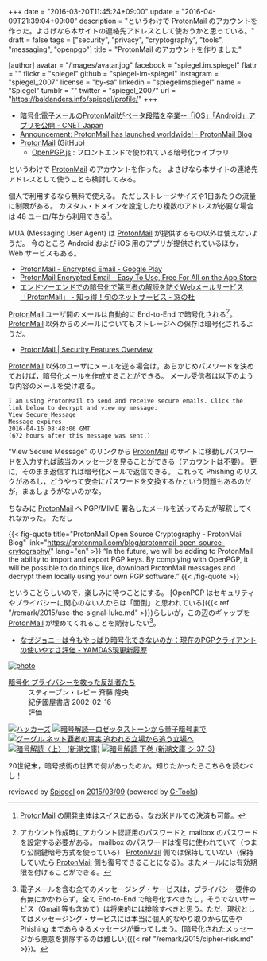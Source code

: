 +++
date = "2016-03-20T11:45:24+09:00"
update = "2016-04-09T21:39:04+09:00"
description = "というわけで ProtonMail のアカウントを作った。よさげなら本サイトの連絡先アドレスとして使おうかと思っている。"
draft = false
tags = ["security", "privacy", "cryptography", "tools", "messaging", "openpgp"]
title = "ProtonMail のアカウントを作りました"

[author]
  avatar = "/images/avatar.jpg"
  facebook = "spiegel.im.spiegel"
  flattr = ""
  flickr = "spiegel"
  github = "spiegel-im-spiegel"
  instagram = "spiegel_2007"
  license = "by-sa"
  linkedin = "spiegelimspiegel"
  name = "Spiegel"
  tumblr = ""
  twitter = "spiegel_2007"
  url = "https://baldanders.info/spiegel/profile/"
+++

- [暗号化電子メールのProtonMailがベータ段階を卒業--「iOS」「Android」アプリを公開 - CNET Japan](http://japan.cnet.com/news/service/35079779/)
- [Announcement: ProtonMail has launched worldwide! - ProtonMail Blog](https://protonmail.com/blog/protonmail-launch-worldwide/)
- [ProtonMail](https://github.com/ProtonMail) (GitHub)
    - [OpenPGP.js](https://openpgpjs.org/ "OpenPGP.js | OpenPGP JavaScript Implementation") : フロントエンドで使われている暗号化ライブラリ

というわけで [ProtonMail] のアカウントを作った。
よさげなら本サイトの連絡先アドレスとして使うことも検討してみる。

個人で利用するなら無料で使える。
ただしストレージサイズや1日あたりの流量に制限がある。
カスタム・ドメインを設定したり複数のアドレスが必要な場合は 48 ユーロ/年から利用できる[^ch]。

[^ch]: [ProtonMail] の開発主体はスイスにある。なお米ドルでの決済も可能。

MUA (Messaging User Agent) は [ProtonMail] が提供するもの以外は使えないようだ。
今のところ Android および iOS 用のアプリが提供されているほか， Web サービスもある。

- [ProtonMail - Encrypted Email - Google Play](https://play.google.com/store/apps/details?id=ch.protonmail.android)
- [ProtonMail Encrypted Email - Easy To Use, Free For All on the App Store](https://itunes.apple.com/app/protonmail-encrypted-email/id979659905)
- [エンドツーエンドでの暗号化で第三者の解読を防ぐWebメールサービス「ProtonMail」 - 知っ得！旬のネットサービス - 窓の杜](http://www.forest.impress.co.jp/docs/serial/netserv/20160331_750622.html)

[ProtonMail] ユーザ間のメールは自動的に End-to-End で暗号化される[^pm1]。
[ProtonMail] 以外からのメールについてもストレージへの保存は暗号化されるようだ。

[^pm1]: アカウント作成時にアカウント認証用のパスワードと mailbox のパスワードを設定する必要がある。 mailbox のパスワードは復号に使われていて（つまり公開鍵暗号方式を使っている） [ProtonMail] 側では保持していない（保持していたら [ProtonMail] 側も復号できることになる）。またメールには有効期限を付けることができる。

- [ProtonMail | Security Features Overview](https://protonmail.com/security-details)

[ProtonMail] 以外のユーザにメールを送る場合は，あらかじめパスワードを決めておけば，暗号化メールを作成することができる。
メール受信者は以下のような内容のメールを受け取る。

```text
I am using ProtonMail to send and receive secure emails. Click the link below to decrypt and view my message:
View Secure Message
Message expires
2016-04-16 08:48:06 GMT
(672 hours after this message was sent.)
```

“View Secure Message” のリンクから [ProtonMail] のサイトに移動しパスワードを入力すれば該当のメッセージを見ることができる（アカウントは不要）。
更に，そのまま返信すれば暗号化メールで返信できる。
これって Phishing のリスクがあるし，どうやって安全にパスワードを交換するかという問題もあるのだが，まぁしょうがないのかな。

ちなみに [ProtonMail] へ PGP/MIME 署名したメールを送ってみたが解釈してくれなかった。
ただし

{{< fig-quote title="ProtonMail Open Source Cryptography - ProtonMail Blog" link="https://protonmail.com/blog/protonmail-open-source-crytography/" lang="en" >}}
<q>In the future, we will be adding to ProtonMail the ability to import and export PGP keys. By complying with OpenPGP, it will be possible to do things like, download ProtonMail messages and decrypt them locally using your own PGP software.</q>
{{< /fig-quote >}}

ということらしいので，楽しみに待つことにする。
[OpenPGP はセキュリティやプライバシーに関心のない人からは「面倒」と思われている]({{< ref "/remark/2015/use-the-signal-luke.md" >}})らしいが，この辺のギャップを [ProtonMail] が埋めてくれることを期待したい[^m]。

[^m]: 電子メールを含む全てのメッセージング・サービスは，プライバシー要件の有無にかかわらず，全て End-to-End で暗号化すべきだし，そうでないサービス（Gmail 等も含めて）は将来的には排除すべきと思う。ただ，現状としてはメッセージング・サービスには本当に個人的なやり取りから広告や Phishing まであらゆるメッセージが乗ってしまう。[暗号化されたメッセージから悪意を排除するのは難しい]({{< ref "/remark/2015/cipher-risk.md" >}})。

- [なぜジョニーは今もやっぱり暗号化できないのか：現在のPGPクライアントの使いやすさ評価 - YAMDAS現更新履歴](http://d.hatena.ne.jp/yomoyomo/20151112/jonnycantencrypt)

[ProtonMail]: https://protonmail.com/ "Secure email: ProtonMail is free encrypted email."

<div class="hreview" ><a class="item url" href="http://www.amazon.co.jp/exec/obidos/ASIN/4314009071/baldandersinf-22/"><img src="http://ecx.images-amazon.com/images/I/51ZRZ62WKCL._SL160_.jpg" alt="photo" class="photo"  /></a><dl ><dt class="fn"><a class="item url" href="http://www.amazon.co.jp/exec/obidos/ASIN/4314009071/baldandersinf-22/">暗号化 プライバシーを救った反乱者たち</a></dt><dd>スティーブン・レビー 斉藤 隆央 </dd><dd>紀伊國屋書店 2002-02-16</dd><dd>評価<abbr class="rating" title="5"><img src="http://g-images.amazon.com/images/G/01/detail/stars-5-0.gif" alt="" /></abbr> </dd></dl><p class="similar"><a href="http://www.amazon.co.jp/exec/obidos/ASIN/487593100X/baldandersinf-22/" target="_top"><img src="http://images.amazon.com/images/P/487593100X.09._SCTHUMBZZZ_.jpg"  alt="ハッカーズ"  /></a> <a href="http://www.amazon.co.jp/exec/obidos/ASIN/4105393022/baldandersinf-22/" target="_top"><img src="http://images.amazon.com/images/P/4105393022.09._SCTHUMBZZZ_.jpg"  alt="暗号解読―ロゼッタストーンから量子暗号まで"  /></a> <a href="http://www.amazon.co.jp/exec/obidos/ASIN/4484111160/baldandersinf-22/" target="_top"><img src="http://images.amazon.com/images/P/4484111160.09._SCTHUMBZZZ_.jpg"  alt="グーグル ネット覇者の真実 追われる立場から追う立場へ"  /></a> <a href="http://www.amazon.co.jp/exec/obidos/ASIN/410215972X/baldandersinf-22/" target="_top"><img src="http://images.amazon.com/images/P/410215972X.09._SCTHUMBZZZ_.jpg"  alt="暗号解読〈上〉 (新潮文庫)"  /></a> <a href="http://www.amazon.co.jp/exec/obidos/ASIN/4102159738/baldandersinf-22/" target="_top"><img src="http://images.amazon.com/images/P/4102159738.09._SCTHUMBZZZ_.jpg"  alt="暗号解読 下巻 (新潮文庫 シ 37-3)"  /></a> </p>
<p class="description">20世紀末，暗号技術の世界で何があったのか。知りたかったらこちらを読むべし！</p>
<p class="gtools" >reviewed by <a href='#maker' class='reviewer'>Spiegel</a> on <abbr class="dtreviewed" title="2015-03-09">2015/03/09</abbr> (powered by <a href="http://www.goodpic.com/mt/aws/index.html" >G-Tools</a>)</p>
</div>
